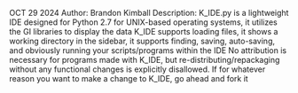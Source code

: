 OCT 29 2024
Author: Brandon Kimball
Description: 
K_IDE.py is a lightweight IDE designed for Python 2.7 for UNIX-based operating systems, it utilizes the GI libraries to display the data
K_IDE supports loading files, it shows a working directory in the sidebar, it supports finding, saving, auto-saving, and obviously running your
scripts/programs within the IDE
No attribution is necessary for programs made with K_IDE, but re-distributing/repackaging without any functional changes is explicitly disallowed.
If for whatever reason you want to make a change to K_IDE, go ahead and fork it 

